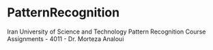 # PatternRecognition
Iran University of Science and Technology Pattern Recognition Course Assignments - 4011 - Dr. Morteza Analoui
